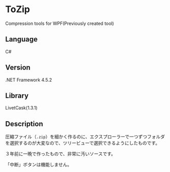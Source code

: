 # ToZip
Compression tools for WPF(Previously created tool)

## Language
C#

## Version
.NET Framework 4.5.2

## Library
LivetCask(1.3.1)

## Description
圧縮ファイル（`.zip`）を細かく作るのに、エクスプローラーで一つずつフォルダを選択するのが大変なので、ツリービューで選択できるようにしたものです。

３年前に一晩で作ったもので、非常に汚いソースです。

「中断」ボタンは機能しません。